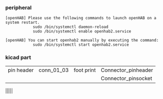 ### peripheral
    [openHAB] Please use the following commands to launch openHAB on a system restart.
                sudo /bin/systemctl daemon-reload
                sudo /bin/systemctl enable openhab2.service

    [openHAB] You can start openhab2 manually by executing the command:
                sudo /bin/systemctl start openhab2.service


### kicad part


| | | | |
|-------------|-------------|--------------|---------------------|
| pin header  |  conn_01_03 | foot print   | Connector_pinheader |
|             |             |              |  Connector_pinsocket|

|||||

